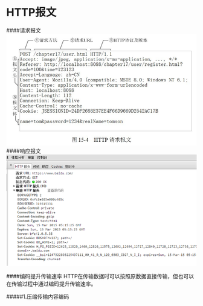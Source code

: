 # HTTP报文

####请求报文
![](http-request.jpg)
####响应报文
![](http-reponse.png)

####编码提升传输速率
HTTP在传输数据时可以按照原数据直接传输，但也可以在传输过程中通过编码提升传输速率。

#####1.压缩传输内容编码